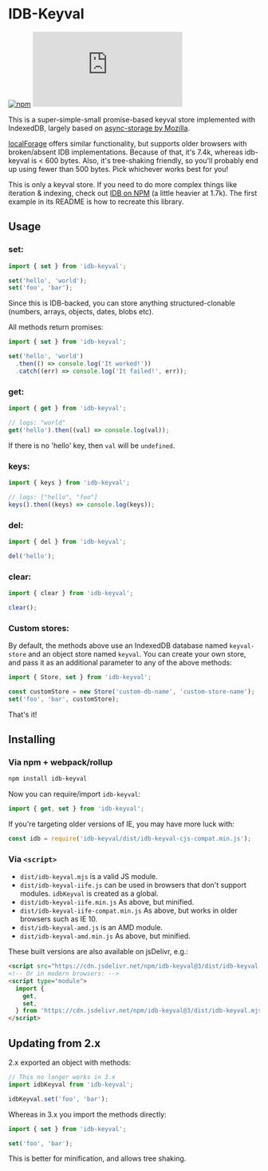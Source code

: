 # IDB-Keyval

[![npm](https://img.shields.io/npm/v/idb-keyval.svg)](https://www.npmjs.com/package/idb-keyval)
[![size](http://img.badgesize.io/https://cdn.jsdelivr.net/npm/idb-keyval/dist/idb-keyval-iife.min.js?compression=gzip)](http://img.badgesize.io/https://cdn.jsdelivr.net/npm/idb-keyval/dist/idb-keyval-iife.min.js)

This is a super-simple-small promise-based keyval store implemented with IndexedDB, largely based on [async-storage by Mozilla](https://github.com/mozilla-b2g/gaia/blob/master/shared/js/async_storage.js).

[localForage](https://github.com/localForage/localForage) offers similar functionality, but supports older browsers with broken/absent IDB implementations. Because of that, it's 7.4k, whereas idb-keyval is < 600 bytes. Also, it's tree-shaking friendly, so you'll probably end up using fewer than 500 bytes. Pick whichever works best for you!

This is only a keyval store. If you need to do more complex things like iteration & indexing, check out [IDB on NPM](https://www.npmjs.com/package/idb) (a little heavier at 1.7k). The first example in its README is how to recreate this library.

## Usage

### set:

```js
import { set } from 'idb-keyval';

set('hello', 'world');
set('foo', 'bar');
```

Since this is IDB-backed, you can store anything structured-clonable (numbers, arrays, objects, dates, blobs etc).

All methods return promises:

```js
import { set } from 'idb-keyval';

set('hello', 'world')
  .then(() => console.log('It worked!'))
  .catch((err) => console.log('It failed!', err));
```

### get:

```js
import { get } from 'idb-keyval';

// logs: "world"
get('hello').then((val) => console.log(val));
```

If there is no 'hello' key, then `val` will be `undefined`.

### keys:

```js
import { keys } from 'idb-keyval';

// logs: ["hello", "foo"]
keys().then((keys) => console.log(keys));
```

### del:

```js
import { del } from 'idb-keyval';

del('hello');
```

### clear:

```js
import { clear } from 'idb-keyval';

clear();
```

### Custom stores:

By default, the methods above use an IndexedDB database named `keyval-store` and an object store named `keyval`. You can create your own store, and pass it as an additional parameter to any of the above methods:

```js
import { Store, set } from 'idb-keyval';

const customStore = new Store('custom-db-name', 'custom-store-name');
set('foo', 'bar', customStore);
```

That's it!

## Installing

### Via npm + webpack/rollup

```sh
npm install idb-keyval
```

Now you can require/import `idb-keyval`:

```js
import { get, set } from 'idb-keyval';
```

If you're targeting older versions of IE, you may have more luck with:

```js
const idb = require('idb-keyval/dist/idb-keyval-cjs-compat.min.js');
```

### Via `<script>`

- `dist/idb-keyval.mjs` is a valid JS module.
- `dist/idb-keyval-iife.js` can be used in browsers that don't support modules. `idbKeyval` is created as a global.
- `dist/idb-keyval-iife.min.js` As above, but minified.
- `dist/idb-keyval-iife-compat.min.js` As above, but works in older browsers such as IE 10.
- `dist/idb-keyval-amd.js` is an AMD module.
- `dist/idb-keyval-amd.min.js` As above, but minified.

These built versions are also available on jsDelivr, e.g.:

```html
<script src="https://cdn.jsdelivr.net/npm/idb-keyval@3/dist/idb-keyval-iife.min.js"></script>
<!-- Or in modern browsers: -->
<script type="module">
  import {
    get,
    set,
  } from 'https://cdn.jsdelivr.net/npm/idb-keyval@3/dist/idb-keyval.mjs';
</script>
```

## Updating from 2.x

2.x exported an object with methods:

```js
// This no longer works in 3.x
import idbKeyval from 'idb-keyval';

idbKeyval.set('foo', 'bar');
```

Whereas in 3.x you import the methods directly:

```js
import { set } from 'idb-keyval';

set('foo', 'bar');
```

This is better for minification, and allows tree shaking.
